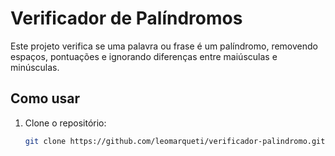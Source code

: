 # Verificador de Palíndromos

Este projeto verifica se uma palavra ou frase é um palíndromo, removendo espaços, pontuações e ignorando diferenças entre maiúsculas e minúsculas.

## Como usar

1. Clone o repositório:
   ```bash
   git clone https://github.com/leomarqueti/verificador-palindromo.git
